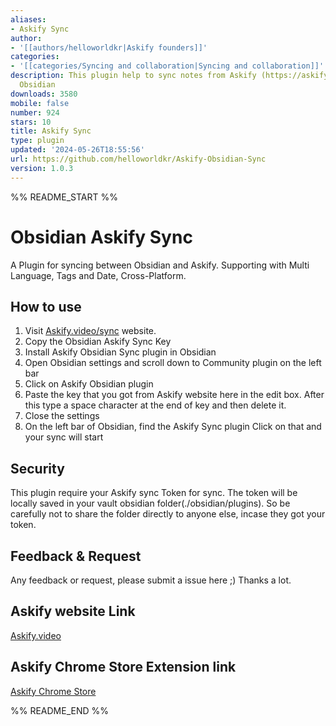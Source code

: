 ```yaml
---
aliases:
- Askify Sync
author:
- '[[authors/helloworldkr|Askify founders]]'
categories:
- '[[categories/Syncing and collaboration|Syncing and collaboration]]'
description: This plugin help to sync notes from Askify (https://askify.video/) to
  Obsidian
downloads: 3580
mobile: false
number: 924
stars: 10
title: Askify Sync
type: plugin
updated: '2024-05-26T18:55:56'
url: https://github.com/helloworldkr/Askify-Obsidian-Sync
version: 1.0.3
---
```


%% README_START %%

# Obsidian Askify Sync
A Plugin for syncing between Obsidian and Askify. Supporting with Multi Language, Tags and Date, Cross-Platform. 

## How to use
1. Visit [Askify.video/sync](https://askify.video/sync) website.
2. Copy the Obsidian Askify Sync Key
3. Install Askify Obsidian Sync plugin in Obsidian
4. Open Obsidian settings and scroll down to Community plugin on the left bar
5. Click on Askify Obsidian plugin
6. Paste the key that you got from Askify website here in the edit box. After this type a space character at the end of key and then delete it.
7. Close the settings
8. On the left bar of Obsidian, find the Askify Sync plugin Click on that and your sync will start


## Security

This plugin require your Askify sync Token for sync. The token will be locally saved in your vault obsidian folder(./obsidian/plugins). So be carefully not to share the folder directly to anyone else, incase they got your token.

## Feedback & Request

Any feedback or request, please submit a issue here ;)
Thanks a lot.

## Askify website Link
[Askify.video](https://askify.video/)

## Askify Chrome Store Extension link
 [Askify Chrome Store ](https://chrome.google.com/webstore/detail/askify-youtube-notes/njdhimdgnbonemdigklhjeallomiipec)

%% README_END %%